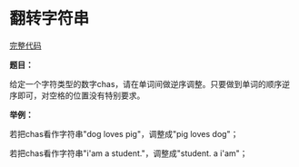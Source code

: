 # 翻转字符串
[完整代码]()

**题目：**

给定一个字符类型的数字chas，请在单词间做逆序调整。只要做到单词的顺序逆序即可，对空格的位置没有特别要求。

**举例：**

若把chas看作字符串"dog loves pig"，调整成"pig loves dog"；

若把chas看作字符串"i'am a student."，调整成"student. a i'am"；